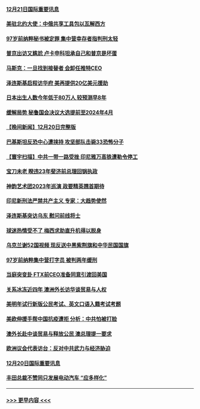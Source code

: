 #### [12月21日国际重要讯息](../pages/prog202/a103603452.md?t=12212143) 
#### [美驻北约大使：中俄共享工具包以瓦解西方](../pages/prog202/a103603428.md?t=12212143) 
#### [97岁前纳粹秘书被定罪 集中营幸存者指判刑太轻](../pages/prog202/a103603433.md?t=12212143) 
#### [普京出访又尴尬 卢卡申科坦承自己和普京是坏蛋](../pages/prog202/a103603437.md?t=12212143) 
#### [马斯克：一旦找到接替者 会卸任推特CEO](../pages/prog202/a103603397.md?t=12212143) 
#### [泽连斯基启程访华府 美再提供20亿美元援助](../pages/prog202/a103603352.md?t=12212143) 
#### [日本出生人数今年低于80万人 较预测早8年](../pages/prog202/a103603349.md?t=12212143) 
#### [缓解局势 秘鲁国会决议大选提前至2024年4月](../pages/prog202/a103603342.md?t=12212143) 
#### [【晚间新闻】12月20日完整版](../pages/prog202/a103603201.md?t=12212143) 
#### [巴基斯坦反恐中心遭挟持 攻坚部队击毙33恐怖分子](../pages/prog202/a103603277.md?t=12212143) 
#### [【寰宇扫描】中共一带一路受挫 印尼雅万高铁遭勒令停工](../pages/prog202/a103603230.md?t=12212143) 
#### [宝刀未老 睽违23年斐济前总理回锅执政](../pages/prog202/a103603196.md?t=12212143) 
#### [神韵艺术团2023年巡演 政要精英翘首期待](../pages/prog202/a103603090.md?t=12212143) 
#### [印尼新刑法严禁共产主义 专家：大趋势使然](../pages/prog202/a103603071.md?t=12212143) 
#### [泽连斯基突访乌东 慰问前线将士](../pages/prog202/a103603069.md?t=12212143) 
#### [球迷热情受不了 梅西求助直升机得以脱身](../pages/prog202/a103603001.md?t=12212143) 
#### [乌克兰谢52国视频 现反送中黑紫荆旗和中华民国国旗](../pages/prog202/a103602944.md?t=12212143) 
#### [97岁前纳粹集中营打字员 被判两年缓刑](../pages/prog202/a103602795.md?t=12212143) 
#### [当庭突变卦 FTX前CEO准备同意引渡回美国](../pages/prog202/a103602794.md?t=12212143) 
#### [关系冰冻近四年 澳洲外长访华谈贸易与人权](../pages/prog202/a103602792.md?t=12212143) 
#### [美明年试行新版公民考试、英文口语入籍考试考题](../pages/prog202/a103602690.md?t=12212143) 
#### [美欧伸援手帮中国抗疫遭拒 分析：中共怕被打脸](../pages/prog202/a103602666.md?t=12212143) 
#### [澳外长赴中谈贸易与释放公民 澳总理提一要求](../pages/prog202/a103602621.md?t=12212143) 
#### [欧洲议会代表访台：反对中共武力与经济胁迫](../pages/prog202/a103602611.md?t=12212143) 
#### [12月20日国际重要讯息](../pages/prog202/a103602529.md?t=12212143) 
#### [丰田总裁不赞同只发展电动汽车 “应多样化”](../pages/prog202/a103602512.md?t=12212143) 

----
#### [ >>> 更早内容 <<< ](../indexes/prog202-earlier.md)
